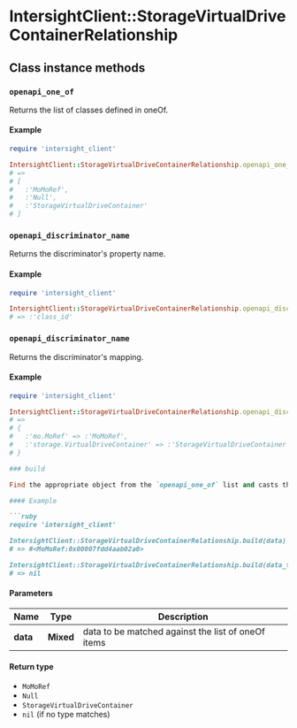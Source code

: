 # IntersightClient::StorageVirtualDriveContainerRelationship

## Class instance methods

### `openapi_one_of`

Returns the list of classes defined in oneOf.

#### Example

```ruby
require 'intersight_client'

IntersightClient::StorageVirtualDriveContainerRelationship.openapi_one_of
# =>
# [
#   :'MoMoRef',
#   :'Null',
#   :'StorageVirtualDriveContainer'
# ]
```

### `openapi_discriminator_name`

Returns the discriminator's property name.

#### Example

```ruby
require 'intersight_client'

IntersightClient::StorageVirtualDriveContainerRelationship.openapi_discriminator_name
# => :'class_id'
```

### `openapi_discriminator_name`

Returns the discriminator's mapping.

#### Example

```ruby
require 'intersight_client'

IntersightClient::StorageVirtualDriveContainerRelationship.openapi_discriminator_mapping
# =>
# {
#   :'mo.MoRef' => :'MoMoRef',
#   :'storage.VirtualDriveContainer' => :'StorageVirtualDriveContainer'
# }

### build

Find the appropriate object from the `openapi_one_of` list and casts the data into it.

#### Example

```ruby
require 'intersight_client'

IntersightClient::StorageVirtualDriveContainerRelationship.build(data)
# => #<MoMoRef:0x00007fdd4aab02a0>

IntersightClient::StorageVirtualDriveContainerRelationship.build(data_that_doesnt_match)
# => nil
```

#### Parameters

| Name | Type | Description |
| ---- | ---- | ----------- |
| **data** | **Mixed** | data to be matched against the list of oneOf items |

#### Return type

- `MoMoRef`
- `Null`
- `StorageVirtualDriveContainer`
- `nil` (if no type matches)

